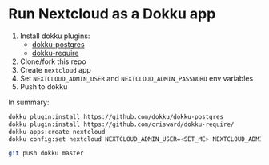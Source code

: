 # Run Nextcloud as a Dokku app

1. Install dokku plugins:
   - [dokku-postgres](https://github.com/dokku/dokku-postgres)
   - [dokku-require](https://github.com/crisward/dokku-require/)
2. Clone/fork this repo
3. Create `nextcloud` app
4. Set `NEXTCLOUD_ADMIN_USER` and `NEXTCLOUD_ADMIN_PASSWORD` env variables
5. Push to dokku

In summary:

```bash
dokku plugin:install https://github.com/dokku/dokku-postgres
dokku plugin:install https://github.com/crisward/dokku-require/
dokku apps:create nextcloud
dokku config:set nextcloud NEXTCLOUD_ADMIN_USER=<SET_ME> NEXTCLOUD_ADMIN_PASSWORD=<SET_ME>

git push dokku master
```
